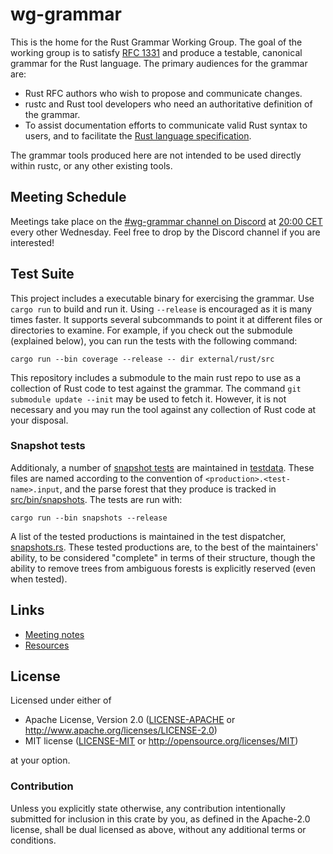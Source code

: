 # wg-grammar

This is the home for the Rust Grammar Working Group. The goal of the working
group is to satisfy [RFC 1331] and produce a testable, canonical grammar for
the Rust language. The primary audiences for the grammar are:

- Rust RFC authors who wish to propose and communicate changes.
- rustc and Rust tool developers who need an authoritative definition of the
  grammar.
- To assist documentation efforts to communicate valid Rust syntax to users,
  and to facilitate the [Rust language specification].

The grammar tools produced here are not intended to be used directly within
rustc, or any other existing tools.

## Meeting Schedule

Meetings take place on the [#wg-grammar channel on Discord][discord] at [20:00
CET][time] every other Wednesday. Feel free to drop by the Discord channel if
you are interested!

[discord]: https://discord.gg/dj9NjJR
[time]: https://time.is/compare/2000_in_CET

## Test Suite

This project includes a executable binary for exercising the grammar. Use
`cargo run` to build and run it. Using `--release` is encouraged as it is many
times faster. It supports several subcommands to point it at different files
or directories to examine. For example, if you check out the submodule
(explained below), you can run the tests with the following command:

    cargo run --bin coverage --release -- dir external/rust/src

This repository includes a submodule to the main rust repo to use as a
collection of Rust code to test against the grammar. The command `git
submodule update --init` may be used to fetch it. However, it is not necessary
and you may run the tool against any collection of Rust code at your disposal.

### Snapshot tests

Additionaly, a number of [snapshot tests](https://docs.rs/insta/*/insta/#how-it-operates)
are maintained in [testdata](testdata). These files are named according to the
convention of `<production>.<test-name>.input`, and the parse forest that they
produce is tracked in [src/bin/snapshots](src/bin/snapshots). The tests are run with:

    cargo run --bin snapshots --release

A list of the tested productions is maintained in the test dispatcher,
[snapshots.rs](src/bin/snapshots.rs). These tested productions are,
to the best of the maintainers' ability, to be considered "complete"
in terms of their structure, though the ability to remove trees from
ambiguous forests is explicitly reserved (even when tested).

## Links

- [Meeting notes](misc/meeting-notes.md)
- [Resources](misc/resources.md)

## License

Licensed under either of

 * Apache License, Version 2.0 ([LICENSE-APACHE](LICENSE-APACHE) or http://www.apache.org/licenses/LICENSE-2.0)
 * MIT license ([LICENSE-MIT](LICENSE-MIT) or http://opensource.org/licenses/MIT)

at your option.

### Contribution

Unless you explicitly state otherwise, any contribution intentionally submitted
for inclusion in this crate by you, as defined in the Apache-2.0 license, shall
be dual licensed as above, without any additional terms or conditions.

[RFC 1331]: https://github.com/rust-lang/rfcs/blob/master/text/1331-grammar-is-canonical.md
[Rust language specification]: https://github.com/rust-lang-nursery/reference/
